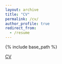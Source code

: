 ```yaml
---
layout: archive
title: "CV"
permalink: /cv/
author_profile: true
redirect_from:
  - /resume
---
```


{% include base_path %}

[CV](https://drive.google.com/file/d/1BxErHvQJykl1wCd6Wx5PKpVDvxMQ0O1H/view?usp=sharing)